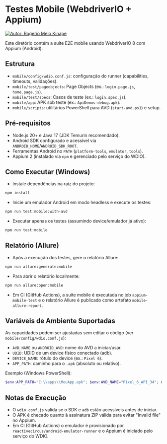 # Testes Mobile (WebdriverIO + Appium)
[![Autor: Rogerio Melo Kinape](https://img.shields.io/badge/autor-Rogerio%20Melo%20Kinape-blue)](#autor)

Este diretório contém a suíte E2E mobile usando WebdriverIO 8 com Appium (Android).

## Estrutura

- `mobile/config/wdio.conf.js`: configuração do runner (capabilities, timeouts, validações).
- `mobile/test/pageobjects`: Page Objects (ex.: `login.page.js`, `home.page.js`).
- `mobile/test/specs`: Casos de teste (ex.: `login.spec.js`).
- `mobile/app`: APK sob teste (ex.: `ApiDemos-debug.apk`).
- `mobile/scripts`: utilitários PowerShell para AVD (`start-avd.ps1`) e setup.

## Pré-requisitos

- Node.js 20+ e Java 17 (JDK Temurin recomendado).
- Android SDK configurado e acessível via `ANDROID_HOME`/`ANDROID_SDK_ROOT`.
- Ferramentas Android no `PATH` (`platform-tools`, `emulator`, `tools`).
- Appium 2 (instalado via `npm` e gerenciado pelo serviço do WDIO).

## Como Executar (Windows)

- Instale dependências na raiz do projeto:

```bash
npm install
```

- Inicie um emulador Android em modo headless e execute os testes:

```bash
npm run test:mobile:with-avd
```

- Executar apenas os testes (assumindo device/emulador já ativo):

```bash
npm run test:mobile
```

## Relatório (Allure)

- Após a execução dos testes, gere o relatório Allure:

```bash
npm run allure:generate:mobile
```

- Para abrir o relatório localmente:

```bash
npm run allure:open:mobile
```

- Em CI (GitHub Actions), a suíte mobile é executada no job `appium-mobile-test`
  e o relatório Allure é publicado como artefato `mobile-allure-report`.

## Variáveis de Ambiente Suportadas

As capacidades podem ser ajustadas sem editar o código (ver `mobile/config/wdio.conf.js`):

- `AVD_NAME` ou `ANDROID_AVD`: nome do AVD a iniciar/usar.
- `UDID`: UDID de um device físico conectado (adb).
- `DEVICE_NAME`: rótulo do device (ex.: `Pixel 6`).
- `APP_PATH`: caminho para o `.apk` (absoluto ou relativo).

Exemplo (Windows PowerShell):

```powershell
$env:APP_PATH="C:\\apps\\MeuApp.apk"; $env:AVD_NAME="Pixel_6_API_34"; npm run test:mobile:win
```

## Notas de Execução

- O `wdio.conf.js` valida se o SDK e `adb` estão acessíveis antes de iniciar.
- O APK é checado quanto à assinatura ZIP válida para evitar "Invalid file" no Appium.
- Em CI (GitHub Actions) o emulador é provisionado por `reactivecircus/android-emulator-runner` e o Appium é iniciado pelo serviço do WDIO.


